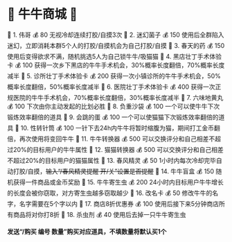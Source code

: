 # 🏬 牛牛商城 🏪

🛒 1. 伟哥 💰️ 80
      无视冷却连续打胶/自摸3次
🛒 2. 迷幻菌子 💰️ 150
      使用后全群陷入迷幻，立即消耗本群5个人的打胶/自摸机会为自己打胶/自摸
🛒 3. 春天的药 💰️ 150
      使用后变得欲求不满，随机挑选5人为自己锁牛牛/吸猫猫
🛒 4. 黑店壮丁手术体验卡 💰️ 100
      获得一次乡下黑店的牛牛手术机会，30%概率长度翻倍，70%概率长度减半
🛒 5. 诊所壮丁手术体验卡 💰️ 200
      获得一次小镇诊所的牛牛手术机会，50%概率长度翻倍，50%概率长度减半
🛒 6. 医院壮丁手术体验卡 💰️ 400
      获得一次正规医院的牛牛手术机会，70%概率长度翻倍，30%概率长度减半
🛒 7. 六味地黄丸 💰️ 100
      下次由你主动发起的比划必胜
🛒 8. 负重沙袋 💰️ 100
      一个可以使牛牛下次锻炼效率翻倍的道具
🛒 9. 会跳的蛋 💰️ 100
      一个可以使猫猫下次锻炼效率翻倍的道具
🛒 10. 性转针筒 💰️ 100
       一针下去24h内牛牛将暂时缩腹为猫，期间打工金币翻倍，再次使用将变回牛牛
🛒 11. 牛牛转换器 💰️ 500
       可以交换评分和自己相差不超过20%的目标用户的牛牛属性
🛒 12. 猫猫转换器 💰️ 500
       可以交换评分和自己相差不超过20%的目标用户的猫猫属性
🛒 13. 春风精灵 💰️ 50
      1小时内每次冷却完毕自动打胶/自摸，~~输入“/春风精灵提醒 开/关”设置是否提醒~~
🛒 14. 牛牛盲盒 💰️ 150
       随机获得一件商品或金币奖励
🛒 15. 牛牛寄生虫 💰️ 200
       24小时内目标用户牛牛增长的长度会被你窃取，对方寄生虫越多窃取越少
🛒 16. 改名卡 💰️ 50
       修改牛牛的名字，名字需要在5个字以内
🛒 17. 商店8折优惠券 💰️ 100
       使用后接下来5分钟商店所有商品将对你打8折
🛒 18. 杀虫剂 💰️ 40
       使用后去掉一只牛牛寄生虫

**发送“/购买 编号 数量”购买对应道具，不填数量将默认买1个**